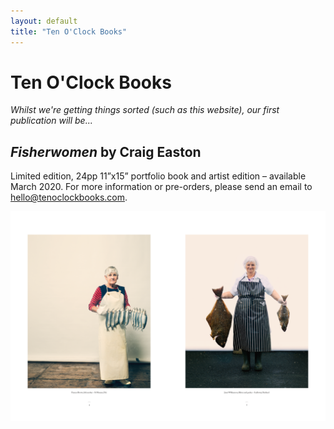 ```yaml
---
layout: default
title: "Ten O'Clock Books"
---
```


# Ten O'Clock Books

_Whilst we're getting things sorted (such as this website), our first publication will be..._

## _Fisherwomen_ by Craig Easton
Limited edition, 24pp 11”x15” portfolio book and artist edition – available March 2020. For more information or pre-orders, please send an email to [hello@tenoclockbooks.com](hello@tenoclockbooks.com).

![Fisherwomen spread](/assets/images/fisherwomen_3.png)
